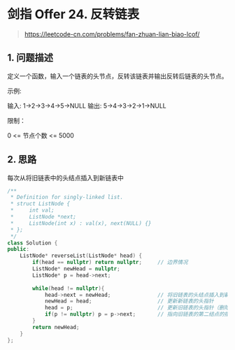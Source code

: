 # 剑指 Offer 24. 反转链表

> https://leetcode-cn.com/problems/fan-zhuan-lian-biao-lcof/

## 1. 问题描述

定义一个函数，输入一个链表的头节点，反转该链表并输出反转后链表的头节点。

 

示例:

输入: 1->2->3->4->5->NULL
输出: 5->4->3->2->1->NULL
 

限制：

0 <= 节点个数 <= 5000

## 2. 思路

每次从将旧链表中的头结点插入到新链表中

```cpp
/**
 * Definition for singly-linked list.
 * struct ListNode {
 *     int val;
 *     ListNode *next;
 *     ListNode(int x) : val(x), next(NULL) {}
 * };
 */
class Solution {
public:
    ListNode* reverseList(ListNode* head) {
        if(head == nullptr) return nullptr;     // 边界情况
        ListNode* newHead = nullptr;
        ListNode* p = head->next;
        
        while(head != nullptr){
            head->next = newHead;               // 将旧链表的头结点插入到新链表
            newHead = head;                     // 更新新链表的头指针
            head = p;                           // 更新旧链表的头指针（删除了一结点）
            if(p != nullptr) p = p->next;       // 指向旧链表的第二结点的指针往后挪
        }
        return newHead;
    }
};
```